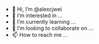 - 👋 Hi, I’m @alexcjwei
- 👀 I’m interested in ...
- 🌱 I’m currently learning ...
- 💞️ I’m looking to collaborate on ...
- 📫 How to reach me ...

<!---
alexcjwei/alexcjwei is a ✨ special ✨ repository because its `README.md` (this file) appears on your GitHub profile.
You can click the Preview link to take a look at your changes.
--->
